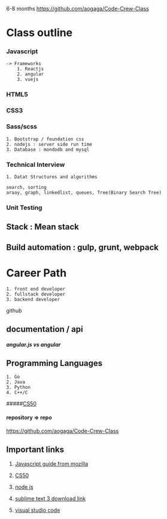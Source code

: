 
6-8 months
https://github.com/aogaga/Code-Crew-Class

# Class outline
### Javascript 
	-> Frameworks 	
		1. Reactjs
		2. angular
		3. vuejs 
### HTML5 
### CSS3 
### Sass/scss
	1. Bootstrap / foundation css
	2. nodejs : server side run time 
	3. Database : mondodb and mysql 


### Technical Interview 
	1. Datat Structures and algorithms

	search, sorting 
	araay, graph, linkedlist, queues, Tree(Binary Search Tree)
### Unit Testing

## Stack : Mean stack 

## Build automation : gulp, grunt, webpack 

# Career Path 
	1. front end developer 
	2. fullstack developer 
	3. backend developer 

github

## documentation / api 

##### angular.js vs angular 


## Programming Languages
	1. Go
	2. Java
	3. Python 
	4. C++/C

#####[CS50](http://cs50.tv/)


#### repository => repo

https://github.com/aogaga/Code-Crew-Class

## Important links 
1. [Javascript guide from mozilla](https://developer.mozilla.org/en-US/docs/Web/JavaScript/Guide/Grammar_and_Types)
2. [CS50](http://cs50.tv/2017/fall/#about,shorts)

3. [node js ](https://nodejs.org/en/)

4. [sublime text 3 download link](https://www.sublimetext.com/3)

5. [visual studio code](https://code.visualstudio.com/)


